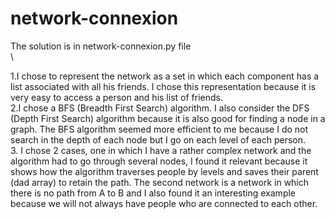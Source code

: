 # network-connexion
The solution is in network-connexion.py file \
\

1.I chose to represent the network as a set in which each component has a list associated with all his friends. I chose this representation because it is very easy to access a person and his list of friends.\
2.I chose a BFS (Breadth First Search) algorithm. I also consider the DFS (Depth First Search) algorithm because it is also good for finding a node in a graph. The BFS algorithm seemed more efficient to me because I do not search in the depth of each node but I go on each level of each person.\
3. I chose 2 cases, one in which I have a rather complex network and the algorithm had to go through several nodes, I found it relevant because it shows how the algorithm traverses people by levels and saves their parent (dad array) to retain the path. The second network is a network in which there is no path from A to B and I also found it an interesting example because we will not always have people who are connected to each other.
